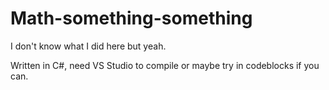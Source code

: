 # Math-something-something

I don't know what I did here but yeah.

Written in C#, need VS Studio to compile or maybe try in codeblocks if you can.
